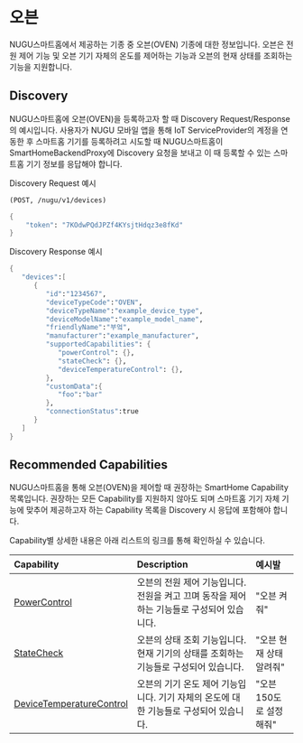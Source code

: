 # 오븐

NUGU스마트홈에서 제공하는 기종 중 오븐\(OVEN\) 기종에 대한 정보입니다. 오븐은 전원 제어 기능 및 오븐 기기 자체의 온도를 제어하는 기능과 오븐의 현재 상태를 조회하는 기능을 지원합니다.

## Discovery

NUGU스마트홈에 오븐\(OVEN\)을 등록하고자 할 때 Discovery Request/Response의 예시입니다. 사용자가 NUGU 모바일 앱을 통해 IoT ServiceProvider의 계정을 연동한 후 스마트홈 기기를 등록하려고 시도할 때 NUGU스마트홈이 SmartHomeBackendProxy에 Discovery 요청을 보내고 이 때 등록할 수 있는 스마트홈 기기 정보를 응답해야 합니다.

Discovery Request 예시

```scheme
(POST, /nugu/v1/devices)

{
    "token": "7KOdwPQdJPZf4KYsjtHdqz3e8fKd"
}
```

Discovery Response 예시

```scheme
{
   "devices":[
      {
         "id":"1234567",
         "deviceTypeCode":"OVEN",
         "deviceTypeName":"example_device_type",
         "deviceModelName":"example_model_name",
         "friendlyName":"부엌",
         "manufacturer":"example_manufacturer",
         "supportedCapabilities": {
            "powerControl": {},
            "stateCheck": {},
            "deviceTemperatureControl": {},
         },
         "customData":{
            "foo":"bar"
         },
         "connectionStatus":true
      }
   ]
}
```

## Recommended Capabilities

NUGU스마트홈을 통해 오븐\(OVEN\)을 제어할 때 권장하는 SmartHome Capability 목록입니다. 권장하는 모든 Capability를 지원하지 않아도 되며 스마트홈 기기 자체 기능에 맞추어 제공하고자 하는 Capability 목록을 Discovery 시 응답에 포함해야 합니다.

Capability별 상세한 내용은 아래 리스트의 링크를 통해 확인하실 수 있습니다.

| Capability | Description | 예시발 |
| :--- | :--- | :--- |
| [PowerControl](../smarthomecapability/powercontrol-interface.md) | 오븐의 전원 제어 기능입니다. 전원을 켜고 끄며 동작을 제어하는 기능들로 구성되어 있습니다. | "오븐 켜줘" |
| [StateCheck](../smarthomecapability/statecheck-interface.md) | 오븐의 상태 조회 기능입니다. 현재 기기의 상태를 조회하는 기능들로 구성되어 있습니다. | "오븐 현재 상태 알려줘" |
| [DeviceTemperatureControl](../smarthomecapability/devicetemperaturecontrol-interface.md) | 오븐의 기기 온도 제어 기능입니다. 기기 자체의 온도에 대한 기능들로 구성되어 있습니다. | "오븐 150도로 설정해줘" |

